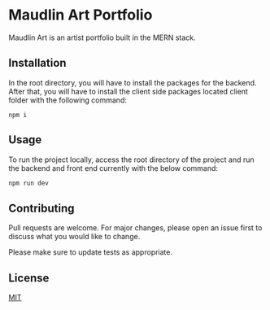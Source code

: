 # Maudlin Art Portfolio

Maudlin Art is an artist portfolio built in the MERN stack.

## Installation

In the root directory, you will have to install the packages for the backend. After that, you will have to install the client side packages located client folder with the following command:

```
npm i
```

## Usage

To run the project locally, access the root directory of the project and run the backend and front end currently with the below command:

```bash
npm run dev
```

## Contributing
Pull requests are welcome. For major changes, please open an issue first to discuss what you would like to change.

Please make sure to update tests as appropriate.

## License
[MIT](https://choosealicense.com/licenses/mit/)